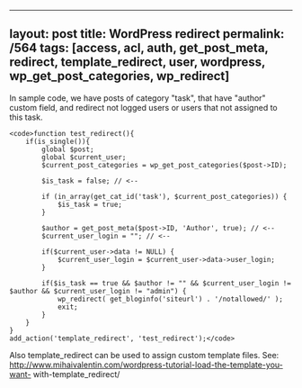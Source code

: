 ---
layout: post
title: WordPress redirect
permalink: /564
tags: [access, acl, auth, get_post_meta, redirect, template_redirect, user, wordpress, wp_get_post_categories, wp_redirect]
----

In sample code, we have posts of category "task", that have "author" custom
field, and redirect not logged users or users that not assigned to this task.

    
    <code>function test_redirect(){
    	if(is_single()){
    		global $post;
    		global $current_user;
    		$current_post_categories = wp_get_post_categories($post->ID);
    
    		$is_task = false; // <--
    
    		if (in_array(get_cat_id('task'), $current_post_categories)) {
    			$is_task = true;
    		}
    
    		$author = get_post_meta($post->ID, 'Author', true); // <--
    		$current_user_login = ""; // <--
    
    		if($current_user->data != NULL) {
    			$current_user_login = $current_user->data->user_login;
    		}
    
    		if($is_task == true && $author != "" && $current_user_login != $author && $current_user_login != "admin") {
    			wp_redirect( get_bloginfo('siteurl') . '/notallowed/' );
    			exit;
    		}		
    	}
    }
    add_action('template_redirect', 'test_redirect');</code>


Also template_redirect can be used to assign custom template files. See:
http://www.mihaivalentin.com/wordpress-tutorial-load-the-template-you-want-
with-template_redirect/

